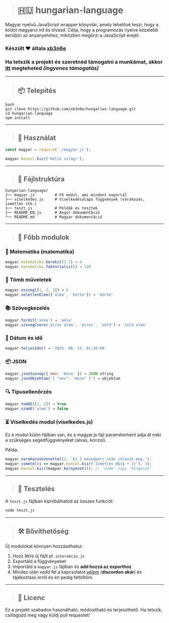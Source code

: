 > # 🇭🇺 hungarian-language
Magyar nyelvű JavaScript wrapper könyvtár, amely lehetővé teszi, hogy a kódot magyarul írd és olvasd. Célja, hogy a programozás nyelve közelebb kerüljön az anyanyelvhez, miközben megőrzi a JavaScript erejét.

### Készült ❤ általa [xb3n6e](http://xb3n6e.hu/bio)

### Ha tetszik a projekt és szeretnéd támogatni a munkámat, akkor [itt](https://www.vouchley.com/review?user=xb3n6e&product=976322) megteheted *(ingyenes támogatás)*

---

> ## 📦 Telepítés
```
bash
git clone https://github.com/xb3n6e/hungarian-language.git
cd hungarian-language
npm install
```

---

> ## 🚀 Használat
```js
const magyar = require('./magyar.js');

magyar.konzol.kiir('Helló világ!');
```

---

> ## 📁 Fájlstruktúra
```plaintext
hungarian-language/
├── magyar.js         # Fő modul, ami mindent exportál
├── viselkedes.js     # Viselkedésalapú függvények (várakozás, ismétlés stb.)
├── teszt.js          # Példák és tesztek
├── README_EN.js      # Angol dokumentáció
└── README.md         # Magyar dokumentáció
```

---

> ## 🧠 Főbb modulok
### 🔢 Matematika (matematika)
```js
magyar.matematika.kerekit(3.7) → 4
magyar.matematika.faktorialis(5) → 120
```

### 🔁 Tömb műveletek
```js
magyar.osszeg([1, 2, 3]) → 6
magyar.veletlenElem(['alma', 'körte']) → 'körte'
```

### 📚 Szövegkezelés
```js
magyar.fordit('alma') → 'amla'
magyar.szovegCsere('piros alma', 'piros', 'zöld') → 'zöld alma'
```

### 📅 Dátum és idő
```js
magyar.teljesIdo() → '2025. 08. 13. 01:26:00'
```

### 📦 JSON
```js
magyar.jsonSzoveg({ nev: 'Anna' }) → JSON string
magyar.jsonObjektum('{ "nev": "Anna" }') → objektum
```

### 🔍 Típusellenőrzés
```js
magyar.tombE([1, 2]) → true
magyar.szamE('alma') → false
```

### ⏳ Viselkedés modul (viselkedes.js)
Ez a modul külön fájlban van, és a magyar.js fájl paraméterként adja át neki a szükséges segédfüggvényeket (alvas, konzol).

Példa:
```js
magyar.varakozasUzenettel(2, 'Ez 2 másodperc után jelenik meg.');
magyar.ismetel(i => magyar.konzol.kiir(`Ismétlés #${i + 1}`), 3);
magyar.konzol.kiir(magyar.kornyezet()); // 'node' vagy 'böngésző'
```

---

> ## 🧪 Tesztelés
A `teszt.js` fájlban kipróbálhatod az összes funkciót:

```bash
node teszt.js
```

---

> ## 🛠️ Bővíthetőség
Új modulokat könnyen hozzáadhatsz:

1. Hozz létre új fájlt pl. `interakcio.js`
2. Exportáld a függvényeket
3. Importáld a `magyar.js` fájlban és **add hozzá az exporthoz**
4. Mindez után vedd fel a kapcsolatot [velem](https://xb3n6e.hu/bio) (**discordon akár**) és tájékoztass erről és én pedig feltöltöm.

---

> ## 📜 Licenc
Ez a projekt szabadon használható, módosítható és terjeszthető. Ha tetszik, csillagozd meg vagy küldj pull requestet!
